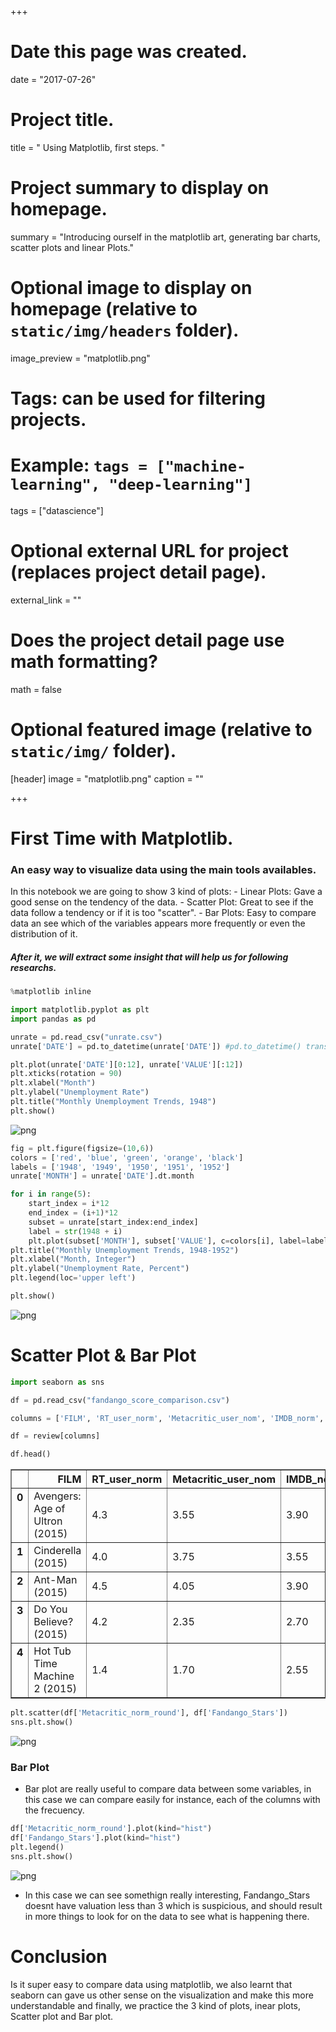 +++
# Date this page was created.
date = "2017-07-26"

# Project title.
title = " Using Matplotlib, first steps. "

# Project summary to display on homepage.
summary = "Introducing ourself in the matplotlib art, generating bar charts, scatter plots and linear Plots."

# Optional image to display on homepage (relative to `static/img/headers` folder).
image_preview = "matplotlib.png"

# Tags: can be used for filtering projects.
# Example: `tags = ["machine-learning", "deep-learning"]`
tags = ["datascience"]

# Optional external URL for project (replaces project detail page).
external_link = ""

# Does the project detail page use math formatting?
math = false

# Optional featured image (relative to `static/img/` folder).
[header]
image = "matplotlib.png"
caption = ""

+++



# First Time with Matplotlib.

### An easy way to visualize data using the main tools availables.

In this notebook we are going to show 3 kind of plots:
    - Linear Plots: Gave a good sense on the tendency of the data.
    - Scatter Plot: Great to see if the data follow a tendency or if it is too "scatter".
    - Bar Plots: Easy to compare data an see which of the variables appears more frequently or even the distribution of it.

##### After it, we will extract some insight that will help us for following researchs.



```python
%matplotlib inline

import matplotlib.pyplot as plt
import pandas as pd

unrate = pd.read_csv("unrate.csv")
unrate['DATE'] = pd.to_datetime(unrate['DATE']) #pd.to_datetime() transforms date string into a date format.

plt.plot(unrate['DATE'][0:12], unrate['VALUE'][:12])
plt.xticks(rotation = 90)
plt.xlabel("Month")
plt.ylabel("Unemployment Rate")
plt.title("Monthly Unemployment Trends, 1948")
plt.show()
```


![png](/img/ds/matplotlib/output_1_0.png)



```python
fig = plt.figure(figsize=(10,6))
colors = ['red', 'blue', 'green', 'orange', 'black']
labels = ['1948', '1949', '1950', '1951', '1952']
unrate['MONTH'] = unrate['DATE'].dt.month

for i in range(5):
    start_index = i*12
    end_index = (i+1)*12
    subset = unrate[start_index:end_index]
    label = str(1948 + i)
    plt.plot(subset['MONTH'], subset['VALUE'], c=colors[i], label=labels[i])
plt.title("Monthly Unemployment Trends, 1948-1952")
plt.xlabel("Month, Integer")
plt.ylabel("Unemployment Rate, Percent")
plt.legend(loc='upper left')

plt.show()
```


![png](/img/ds/matplotlib/output_2_0.png)


# Scatter Plot & Bar Plot


```python
import seaborn as sns

df = pd.read_csv("fandango_score_comparison.csv")

columns = ['FILM', 'RT_user_norm', 'Metacritic_user_nom', 'IMDB_norm', 'Fandango_Ratingvalue', 'Fandango_Stars', 'Metacritic_norm_round']

df = review[columns]

df.head()
```




<div>
<style>
    .dataframe thead tr:only-child th {
        text-align: right;
    }

    .dataframe thead th {
        text-align: left;
    }

    .dataframe tbody tr th {
        vertical-align: top;
    }
</style>
<table border="1" class="dataframe">
  <thead>
    <tr style="text-align: right;">
      <th></th>
      <th>FILM</th>
      <th>RT_user_norm</th>
      <th>Metacritic_user_nom</th>
      <th>IMDB_norm</th>
      <th>Fandango_Ratingvalue</th>
      <th>Fandango_Stars</th>
      <th>Metacritic_norm_round</th>
    </tr>
  </thead>
  <tbody>
    <tr>
      <th>0</th>
      <td>Avengers: Age of Ultron (2015)</td>
      <td>4.3</td>
      <td>3.55</td>
      <td>3.90</td>
      <td>4.5</td>
      <td>5.0</td>
      <td>3.5</td>
    </tr>
    <tr>
      <th>1</th>
      <td>Cinderella (2015)</td>
      <td>4.0</td>
      <td>3.75</td>
      <td>3.55</td>
      <td>4.5</td>
      <td>5.0</td>
      <td>3.5</td>
    </tr>
    <tr>
      <th>2</th>
      <td>Ant-Man (2015)</td>
      <td>4.5</td>
      <td>4.05</td>
      <td>3.90</td>
      <td>4.5</td>
      <td>5.0</td>
      <td>3.0</td>
    </tr>
    <tr>
      <th>3</th>
      <td>Do You Believe? (2015)</td>
      <td>4.2</td>
      <td>2.35</td>
      <td>2.70</td>
      <td>4.5</td>
      <td>5.0</td>
      <td>1.0</td>
    </tr>
    <tr>
      <th>4</th>
      <td>Hot Tub Time Machine 2 (2015)</td>
      <td>1.4</td>
      <td>1.70</td>
      <td>2.55</td>
      <td>3.0</td>
      <td>3.5</td>
      <td>1.5</td>
    </tr>
  </tbody>
</table>
</div>




```python
plt.scatter(df['Metacritic_norm_round'], df['Fandango_Stars'])
sns.plt.show()
```


![png](/img/ds/matplotlib/output_5_0.png)


### Bar Plot
 - Bar plot are really useful to compare data between some variables, in this case we can compare easily for instance, each of the columns with the frecuency.


```python
df['Metacritic_norm_round'].plot(kind="hist")
df['Fandango_Stars'].plot(kind="hist")
plt.legend()
sns.plt.show()
```


![png](/img/ds/matplotlib/output_7_0.png)


- In this case we can see somethign really interesting, Fandango_Stars doesnt have valuation less than 3 which is suspicious, and should result in more things to look for on the data to see what is happening there.

# Conclusion

Is it super easy to compare data using matplotlib, we also learnt that seaborn can gave us other sense on the visualization and make this more understandable and finally, we practice the 3 kind of plots, inear plots, Scatter plot and Bar plot.


```python

```
